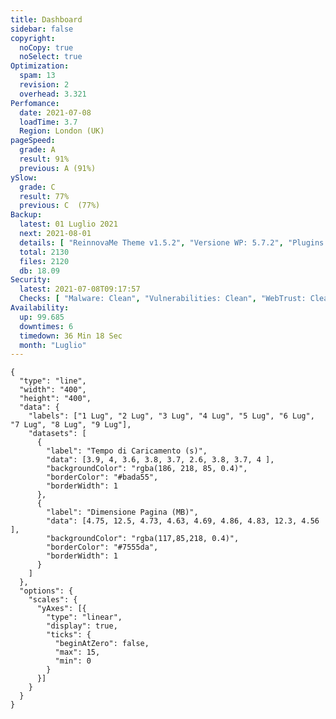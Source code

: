 ```yaml
---
title: Dashboard
sidebar: false
copyright:
  noCopy: true
  noSelect: true
Optimization:
  spam: 13
  revision: 2
  overhead: 3.321
Perfomance:
  date: 2021-07-08
  loadTime: 3.7
  Region: London (UK)
pageSpeed:
  grade: A
  result: 91%
  previous: A (91%)
ySlow:
  grade: C
  result: 77%
  previous: C  (77%)
Backup:
  latest: 01 Luglio 2021
  next: 2021-08-01
  details: [ "ReinnovaMe Theme v1.5.2", "Versione WP: 5.7.2", "Plugins: 29", "Numero di Posts: 12", "Commenti Approvati: 0" ]
  total: 2130
  files: 2120
  db: 18.09
Security:
  latest: 2021-07-08T09:17:57
  Checks: [ "Malware: Clean", "Vulnerabilities: Clean", "WebTrust: Clean" ]
Availability:
  up: 99.685
  downtimes: 6
  timedown: 36 Min 18 Sec
  month: "Luglio"
---
```


<main class="container d-flex flex-justify-between flex-column flex-sm-row  flex-md-items-start">

<section
class="color-bg-secondary my-2 p-md-4 p-sm-2 border rounded col-sm-12 mx-1 col-md-8 flex-1">
<PerfomanceHeader />
<div class="d-flex flex-wrap flex-justify-around flex-sm-items-center">
<pageSpeed /> <ySlow />
</div>

<ChartBox>

```chart
{
  "type": "line",
  "width": "400",
  "height": "400",
  "data": {
    "labels": ["1 Lug", "2 Lug", "3 Lug", "4 Lug", "5 Lug", "6 Lug", "7 Lug", "8 Lug", "9 Lug"],
    "datasets": [
      {
        "label": "Tempo di Caricamento (s)",
        "data": [3.9, 4, 3.6, 3.8, 3.7, 2.6, 3.8, 3.7, 4 ],
        "backgroundColor": "rgba(186, 218, 85, 0.4)",
        "borderColor": "#bada55",
        "borderWidth": 1
      },
      {
        "label": "Dimensione Pagina (MB)",
        "data": [4.75, 12.5, 4.73, 4.63, 4.69, 4.86, 4.83, 12.3, 4.56 ],
        "backgroundColor": "rgba(117,85,218, 0.4)",
        "borderColor": "#7555da",
        "borderWidth": 1
      }
    ]
  },
  "options": {
    "scales": {
      "yAxes": [{
        "type": "linear",
        "display": true,
        "ticks": {
          "beginAtZero": false,
          "max": 15,
          "min": 0
        }
      }]
    }
  }
}
```
</ChartBox>

<OptimizationWidget />

<div class="d-flex flex-wrap flex-justify-around flex-content-stretch
        flex-items-stretch mt-4  border-bottom rounded">

<DowntimeWidget class="col-sm-12 col-md-6 border-right" />
 <AxiosWp id="installed_plugins"  class="col-sm-12 col-md-6 color-bg-canvas color-bg-secondary" />
</div>

</section>


<section class="col-sm-12 col-md-3 mx-2">


<BackupCard />
<SecurityCard />

<ScanBot />

<UpdatesCard>

<PluginsTimeline />

</UpdatesCard>

</section>


</main>

<style>

div.theme-default-content:not(.custom) {
max-width: 100%;
}




</style>
